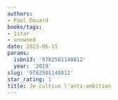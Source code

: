 ```yaml
---
authors:
- Paul Douard
books/tags:
- 1star
- unowned
date: 2023-06-15
params:
  isbn13: '9782501140812'
  year: '2019'
slug: '9782501140812'
star_rating: 1
title: Je cultive l'anti-ambition
---
```


<!--more-->